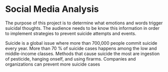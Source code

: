 # Social Media Analysis

The purpose of this project is to determine what emotions and words trigger suicidal thoughts. The audience needs to be know this information in order to implement strategies to prevent suicide attempts and events. 

Suicide is a global issue where more than 700,000 people commit suicide every year. More than 70 % of suicide cases happens among the low and middle-income classes. Methods that cause suicide the most are ingestion of pesticide, hanging onself, and using firarms. Companies and organizations can prevent more suicide cases 
